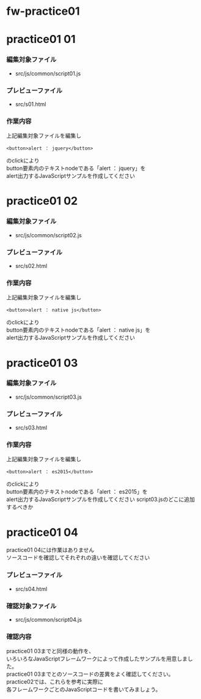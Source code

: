 # fw-practice01

# practice01 01

### 編集対象ファイル

- src/js/common/script01.js

### プレビューファイル

- src/s01.html

### 作業内容

上記編集対象ファイルを編集し

    <button>alert ： jquery</button>

のclickにより  
button要素内のテキストnodeである「alert ： jquery」を  
alert出力するJavaScriptサンプルを作成してください


# practice01 02

### 編集対象ファイル

- src/js/common/script02.js

### プレビューファイル

- src/s02.html

### 作業内容

上記編集対象ファイルを編集し

    <button>alert ： native js</button>

のclickにより  
button要素内のテキストnodeである「alert ： native js」を  
alert出力するJavaScriptサンプルを作成してください


# practice01 03

### 編集対象ファイル

- src/js/common/script03.js

### プレビューファイル

- src/s03.html

### 作業内容

上記編集対象ファイルを編集し

    <button>alert ： es2015</button>

のclickにより  
button要素内のテキストnodeである「alert ： es2015」を  
alert出力するJavaScriptサンプルを作成してください
script03.jsのどこに追加するべきか


# practice01 04

practice01 04には作業はありません  
ソースコードを確認してそれぞれの違いを確認してください

### プレビューファイル

- src/s04.html

### 確認対象ファイル

- src/js/common/script04.js

### 確認内容

practice01 03までと同様の動作を、  
いろいろなJavaScriptフレームワークによって作成したサンプルを用意しました。  
practice01 03までとのソースコードの差異をよく確認してください。  
practice02では、これらを参考に実際に  
各フレームワークごとのJavaScriptコードを書いてみましょう。



